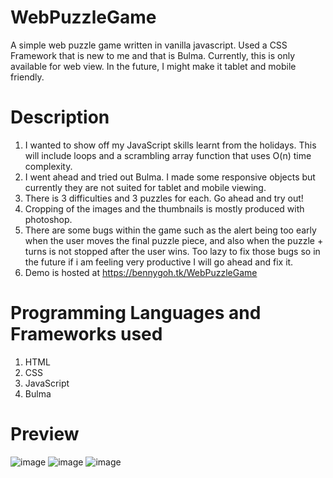 # WebPuzzleGame
A simple web puzzle game written in vanilla javascript. Used a CSS Framework that is new to me and that is Bulma. Currently, this is only available for web view. In the future, I might make it tablet and mobile friendly.
# Description
1. I wanted to show off my JavaScript skills learnt from the holidays. This will include loops and a scrambling array function that uses O(n) time complexity.
2. I went ahead and tried out Bulma. I made some responsive objects but currently they are not suited for tablet and mobile viewing.
3. There is 3 difficulties and 3 puzzles for each. Go ahead and try out!
4. Cropping of the images and the thumbnails is mostly produced with photoshop.
5. There are some bugs within the game such as the alert being too early when the user moves the final puzzle piece, and also when the puzzle + turns is not stopped after the user wins. Too lazy to fix those bugs so in the future if i am feeling very productive I will go ahead and fix it. 
6. Demo is hosted at https://bennygoh.tk/WebPuzzleGame
# Programming Languages and Frameworks used
1. HTML
2. CSS
3. JavaScript
4. Bulma
# Preview
![image](https://user-images.githubusercontent.com/39120147/209567230-5a96356c-814b-488b-a6ae-b7ee34e9998d.png)
![image](https://user-images.githubusercontent.com/39120147/209568037-5782adb1-cebf-4a41-b02b-8447bcf29e5b.png)
![image](https://user-images.githubusercontent.com/39120147/209568047-e00ada3f-1aef-49cb-bb00-6d01eed2df59.png)
